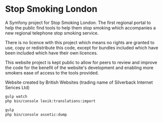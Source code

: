 Stop Smoking London
===================

A Symfony project for Stop Smoking London. The first regional portal to help the public find tools to help them stop smoking which accompanies a new regional telephone stop smoking service.

There is no licence with this project which means no rights are granted to use, copy or redistribute this code, except for bundles included which have been included which have their own licences.

This website project is kept public to allow for peers to review and improve the code for the benefit of the website's development and enabling more smokers ease of access to the tools provided.

Website created by British Websites (trading name of Silverback Internet Serices Ltd)
```bash
gulp watch
php bin/console lexik:translations:import

gulp
php bin/console assetic:dump
```